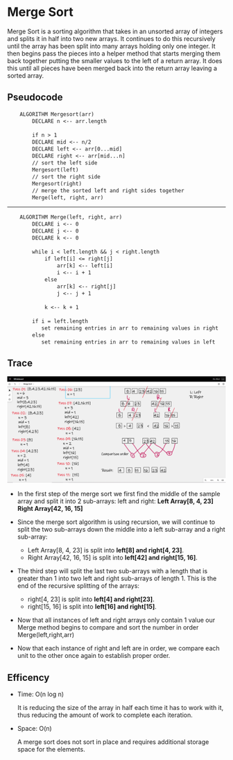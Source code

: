 # Merge Sort

Merge Sort is a sorting algorithm that takes in an unsorted array of integers and splits it in half into two new arrays. 
It continues to do this recursively until the array has been split into many arrays holding only one integer. 
It then begins pass the pieces into a helper method that starts merging them back together putting the smaller values to the left of a return array. 
It does this until all pieces have been merged back into the return array leaving a sorted array.

## Pseudocode
        
        ALGORITHM Mergesort(arr)
            DECLARE n <-- arr.length

            if n > 1
            DECLARE mid <-- n/2
            DECLARE left <-- arr[0...mid]
            DECLARE right <-- arr[mid...n]
            // sort the left side
            Mergesort(left)
            // sort the right side
            Mergesort(right)
            // merge the sorted left and right sides together
            Merge(left, right, arr)
---
        ALGORITHM Merge(left, right, arr)
            DECLARE i <-- 0
            DECLARE j <-- 0
            DECLARE k <-- 0

            while i < left.length && j < right.length
                if left[i] <= right[j]
                    arr[k] <-- left[i]
                    i <-- i + 1
                else
                    arr[k] <-- right[j]
                    j <-- j + 1

                k <-- k + 1

            if i = left.length
               set remaining entries in arr to remaining values in right
            else
               set remaining entries in arr to remaining values in left


## Trace
![Trace](Assest/Trace.PNG)

- In the first step of the merge sort we first find the middle of the sample array and split it into 
2 sub-arrays: left and right: **Left Array[8, 4, 23] Right Array[42, 16, 15]**

- Since the merge sort algorithm is using recursion, we will continue to split the two sub-arrays down the middle into a left sub-array 
and a right sub-array: 
    - Left Array[8, 4, 23] is split into **left[8] and right[4, 23]**. 
    - Right Array[42, 16, 15] is split into **left[42] and right[15, 16]**.

- The third step will split the last two sub-arrays with a length that is greater than 1 into two left and right sub-arrays of length 1. 
This is the end of the recursive splitting of the arrays: 
    - right[4, 23] is split into **left[4] and right[23]**. 
    - right[15, 16] is split into **left[16] and right[15]**.

- Now that all instances of left and right arrays only contain 1 value our Merge method begins to compare and sort the number in order Merge(left,right,arr)

- Now that each instance of right and left are in order, we compare each unit to the other once again to establish proper order.



## Efficency
- Time: O(n log n)

    It is reducing the size of the array in half each time it has to work with it, thus reducing the amount of work to complete each iteration.

- Space: O(n)

    A merge sort does not sort in place and requires additional storage space for the elements.
